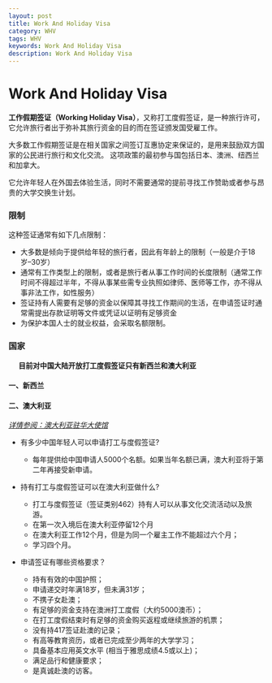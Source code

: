 ```yaml
---
layout: post
title: Work And Holiday Visa
category: WHV
tags: WHV
keywords: Work And Holiday Visa
description: Work And Holiday Visa
---
```

# Work And Holiday Visa
**工作假期签证（Working Holiday Visa）**，又称打工度假签证，是一种旅行许可，它允许旅行者出于弥补其旅行资金的目的而在签证颁发国受雇工作。

大多数工作假期签证是在相关国家之间签订互惠协定来保证的，是用来鼓励双方国家的公民进行旅行和文化交流。 这项政策的最初参与国包括日本、澳洲、纽西兰和加拿大。

它允许年轻人在外国去体验生活，同时不需要通常的提前寻找工作赞助或者参与昂贵的大学交换生计划。

### 限制
这种签证通常有如下几点限制：
- 大多数是倾向于提供给年轻的旅行者，因此有年龄上的限制（一般是介于18岁–30岁）
- 通常有工作类型上的限制，或者是旅行者从事工作时间的长度限制（通常工作时间不得超过半年，不得从事某些需专业执照如律师、医师等工作，亦不得从事非法工作，如性服务）
- 签证持有人需要有足够的资金以保障其寻找工作期间的生活，在申请签证时通常需提出存款证明等文件或凭证以证明有足够资金
- 为保护本国人士的就业权益，会采取名额限制。


### 国家
&nbsp;&nbsp;&nbsp;&nbsp;&nbsp;**目前对中国大陆开放打工度假签证只有新西兰和澳大利亚**

#### 一、新西兰


#### 二、澳大利亚
 *[详情参阅：澳大利亚驻华大使馆](http://china.embassy.gov.au/bjngchinese/WorkandHolidaysc462FAQcn.html)*
 
 - 有多少中国年轻人可以申请打工与度假签证?
   - 每年提供给中国申请人5000个名额。如果当年名额已满，澳大利亚将于第二年再接受新申请。
  
- 持有打工与度假签证可以在澳大利亚做什么?
  - 打工与度假签证（签证类别462）持有人可以从事文化交流活动以及旅游。
  - 在第一次入境后在澳大利亚停留12个月
  - 在澳大利亚工作12个月，但是为同一个雇主工作不能超过六个月；
  - 学习四个月。
- 申请签证有哪些资格要求？
  - 持有有效的中国护照；
  - 申请递交时年满18岁，但未满31岁；
  - 不携子女赴澳；
  - 有足够的资金支持在澳洲打工度假（大约5000澳币）；
  - 在打工度假结束时有足够的资金购买返程或继续旅游的机票；
  - 没有持417签证赴澳的记录；
  - 有高等教育资历，或者已完成至少两年的大学学习；
  - 具备基本应用英文水平 (相当于雅思成绩4.5或以上)；
  - 满足品行和健康要求；
  - 是真诚赴澳的访客。

